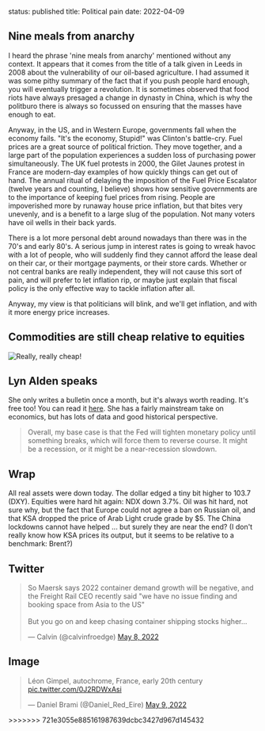 status: published
title: Political pain
date: 2022-04-09

## Nine meals from anarchy

I heard the phrase 'nine meals from anarchy' mentioned without any context. 
It appears that it comes from the title of a talk given in Leeds in 2008 about the vulnerability of our 
oil-based agriculture. 
I had assumed it was some pithy summary of the fact that if you push people hard enough, you will eventually trigger a revolution.
It is sometimes observed that food riots have always presaged a change in dynasty in China, 
which is why the politburo there is always so focussed on ensuring that the masses have enough to eat.

Anyway, in the US, and in Western Europe, governments fall when the economy fails. "It's the economy, Stupid!" was Clinton's battle-cry.
Fuel prices are a great source of political friction. They move together, and a large part of the population experiences a sudden loss of
purchasing power simultaneously.
The UK fuel protests in 2000, the Gilet Jaunes protest in France are modern-day examples of how quickly things can get out of hand.
The annual ritual of delaying the imposition of the Fuel Price Escalator (twelve years and counting, I believe) shows how sensitive governments are
to the importance of keeping fuel prices from rising. 
People are impoverished more by runaway house price inflation, but that bites very unevenly, and is a benefit to a large slug of the population.
Not many voters have oil wells in their back yards.

There is a lot more personal debt around nowadays than there was in the 70's and early 80's. A serious jump in interest rates is going to wreak havoc
with a lot of people, who will suddenly find they cannot afford the lease deal on their car, or their mortgage payments, or their store cards.
Whether or not central banks are really independent, they will not cause this sort of pain, and will prefer to let inflation rip, 
or maybe just explain that fiscal policy is the only effective way to tackle inflation after all.

Anyway, my view is that politicians will blink, and we'll get inflation, and with it more energy price increases.

## Commodities are still cheap relative to equities

![Really, really cheap!](https://www.crescat.net/wp-content/uploads/Comm-768x525.png)


## Lyn Alden speaks

She only writes a bulletin once a month, but it's always worth reading. It's free too! You can read it [here](https://www.lynalden.com/may-2022-newsletter/). She has a fairly mainstream take on economics, but has lots of data and good historical perspective.

> Overall, my base case is that the Fed will tighten monetary policy until something breaks, which will force them to reverse course. It might be a recession, or it might be a near-recession slowdown.

## Wrap

All real assets were down today. The dollar edged a tiny bit higher to 103.7 (DXY).
Equities were hard hit again: NDX down 3.7%. 
Oil was hit hard, not sure why, but the fact that Europe could not agree a ban on Russian oil, and that KSA dropped the price of Arab Light crude grade by $5.
The China lockdowns cannot have helped ... but surely they are near the end?
(I don't really know how KSA prices its output, but it seems to be relative to a benchmark: Brent?)

## Twitter

<blockquote class="twitter-tweet"><p lang="en" dir="ltr">So Maersk says 2022 container demand growth will be negative, and the Freight Rail CEO recently said &quot;we have no issue finding and booking space from Asia to the US&quot;<br><br>But you go on and keep chasing container shipping stocks higher...</p>&mdash; Calvin (@calvinfroedge) <a href="https://twitter.com/calvinfroedge/status/1523445379735629824?ref_src=twsrc%5Etfw">May 8, 2022</a></blockquote> <script async src="https://platform.twitter.com/widgets.js" charset="utf-8"></script> 

## Image

<blockquote class="twitter-tweet"><p lang="und" dir="ltr">Léon Gimpel, autochrome, France, early 20th century <a href="https://t.co/0J2RDWxAsi">pic.twitter.com/0J2RDWxAsi</a></p>&mdash; Daniel Brami (@Daniel_Red_Eire) <a href="https://twitter.com/Daniel_Red_Eire/status/1523682357177249792?ref_src=twsrc%5Etfw">May 9, 2022</a></blockquote> <script async src="https://platform.twitter.com/widgets.js" charset="utf-8"></script> 
>>>>>>> 721e3055e885161987639dcbc3427d967d145432
